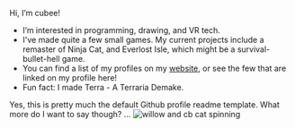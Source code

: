 Hi, I’m cubee!

- I’m interested in programming, drawing, and VR tech.
- I've made quite a few small games. My current projects include a remaster of Ninja Cat, and Everlost Isle, which might be a survival-bullet-hell game.
- You can find a list of my profiles on my [website](https://cubee.games/?rel=links), or see the few that are linked on my profile here!
- Fun fact: I made Terra - A Terraria Demake.

Yes, this is pretty much the default Github profile readme template. What more do I want to say though?
...
![willow and cb cat spinning](https://cubee.games/img/loadingwheel.gif "Willow and CB the cat spinning gif")


<!---
cubee-cb/cubee-cb is a special repository because its `README.md` (this file) appears on your GitHub profile.
You can click the Preview link to take a look at your changes.
--->
